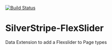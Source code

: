 [![Build Status](https://travis-ci.org/dynamic/SilverStripe-FlexSlider.svg)](https://travis-ci.org/dynamic/SilverStripe-FlexSlider)

SilverStripe-FlexSlider
=======================

Data Extension to add a Flexslider to Page types
